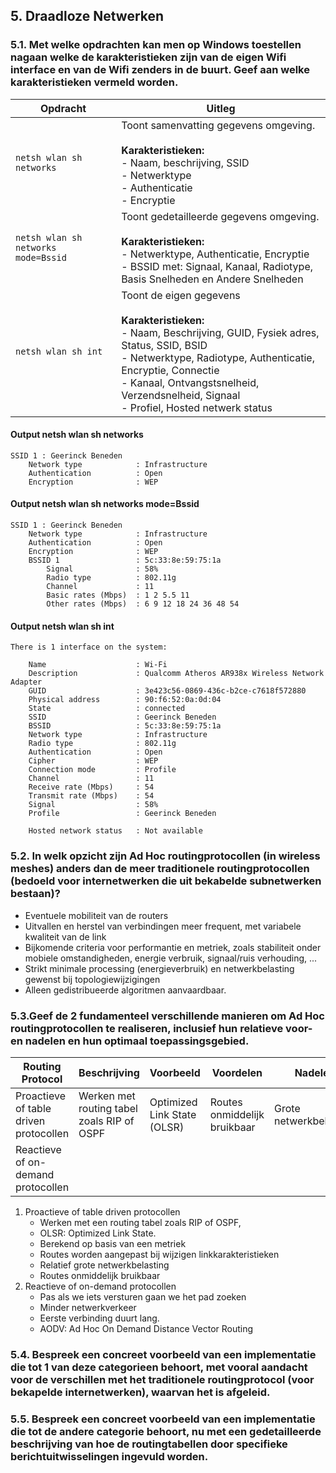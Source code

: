 ## 5. Draadloze Netwerken
### 5.1. Met welke opdrachten kan men op Windows toestellen nagaan welke de karakteristieken zijn van de eigen Wifi interface en van de Wifi zenders in de buurt. Geef aan welke karakteristieken vermeld worden.

|Opdracht|Uitleg|
|--------|------|
|`netsh wlan sh networks`|Toont samenvatting gegevens omgeving.<br /><br />**Karakteristieken:**<br />- Naam, beschrijving, SSID<br />- Netwerktype<br />- Authenticatie<br />- Encryptie|
|`netsh wlan sh networks mode=Bssid`|Toont gedetailleerde gegevens omgeving.<br /><br />**Karakteristieken:**<br />- Netwerktype, Authenticatie, Encryptie<br />- BSSID met: Signaal, Kanaal, Radiotype, Basis Snelheden en Andere Snelheden|
|`netsh wlan sh int`|Toont de eigen gegevens<br /><br />**Karakteristieken:**<br />- Naam, Beschrijving, GUID, Fysiek adres, Status, SSID, BSID<br />- Netwerktype, Radiotype, Authenticatie, Encryptie, Connectie<br />- Kanaal, Ontvangstsnelheid, Verzendsnelheid, Signaal<br />- Profiel, Hosted netwerk status|

#### Output netsh wlan sh networks
    SSID 1 : Geerinck Beneden
        Network type            : Infrastructure
        Authentication          : Open
        Encryption              : WEP

#### Output netsh wlan sh networks mode=Bssid
    SSID 1 : Geerinck Beneden
        Network type            : Infrastructure
        Authentication          : Open
        Encryption              : WEP
        BSSID 1                 : 5c:33:8e:59:75:1a
            Signal              : 58%
            Radio type          : 802.11g
            Channel             : 11
            Basic rates (Mbps)  : 1 2 5.5 11
            Other rates (Mbps)  : 6 9 12 18 24 36 48 54
         
#### Output netsh wlan sh int
    There is 1 interface on the system:
     
        Name                    : Wi-Fi
        Description             : Qualcomm Atheros AR938x Wireless Network Adapter
        GUID                    : 3e423c56-0869-436c-b2ce-c7618f572880
        Physical address        : 90:f6:52:0a:0d:04
        State                   : connected
        SSID                    : Geerinck Beneden
        BSSID                   : 5c:33:8e:59:75:1a
        Network type            : Infrastructure
        Radio type              : 802.11g
        Authentication          : Open
        Cipher                  : WEP
        Connection mode         : Profile
        Channel                 : 11
        Receive rate (Mbps)     : 54
        Transmit rate (Mbps)    : 54
        Signal                  : 58%
        Profile                 : Geerinck Beneden
    
        Hosted network status   : Not available
    
### 5.2. In welk opzicht zijn Ad Hoc routingprotocollen (in wireless meshes) anders dan de meer traditionele routingprotocollen (bedoeld voor internetwerken die uit bekabelde subnetwerken bestaan)?
* Eventuele mobiliteit van de routers
* Uitvallen en herstel van verbindingen meer frequent, met variabele kwaliteit van de link
* Bijkomende criteria voor performantie en metriek, zoals stabiliteit onder mobiele omstandigheden, energie verbruik, signaal/ruis verhouding, ...
* Strikt minimale processing (energieverbruik) en netwerkbelasting gewenst bij topologiewijzigingen
* Alleen gedistribueerde algoritmen aanvaardbaar.

### 5.3.Geef de 2 fundamenteel verschillende manieren om Ad Hoc routingprotocollen te realiseren, inclusief hun relatieve voor- en nadelen en hun optimaal toepassingsgebied.
|Routing Protocol|Beschrijving|Voorbeeld|Voordelen|Nadelen|
|----------------|------------|---------|---------|-------|
|Proactieve of table driven protocollen|Werken met routing tabel zoals RIP of OSPF|Optimized Link State (OLSR)|Routes onmiddelijk bruikbaar|Grote netwerkbelasting|
|Reactieve of on-demand protocollen|
1. Proactieve of table driven protocollen
    * Werken met een routing tabel zoals RIP of OSPF,
    * OLSR: Optimized Link State.
    * Berekend op basis van een metriek
    * Routes worden aangepast bij wijzigen linkkarakteristieken
    * Relatief grote netwerkbelasting
    * Routes onmiddelijk bruikbaar
2. Reactieve of on-demand protocollen
    * Pas als we iets versturen gaan we het pad zoeken
    * Minder netwerkverkeer
    * Eerste verbinding duurt lang.
    * AODV: Ad Hoc On Demand Distance Vector Routing

### 5.4. Bespreek een concreet voorbeeld van een implementatie die tot 1 van deze categorieen behoort, met vooral aandacht voor de verschillen met het traditionele routingprotocol (voor bekapelde internetwerken), waarvan het is afgeleid.

### 5.5. Bespreek een concreet voorbeeld van een implementatie die tot de andere categorie behoort, nu met een gedetailleerde beschrijving van hoe de routingtabellen door specifieke berichtuitwisselingen ingevuld worden.